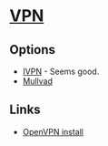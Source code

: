 # [VPN](http://www.wikiwand.com/en/Virtual_private_network)
## Options
- [IVPN](https://www.ivpn.net/) - Seems good.
- [Mullvad](https://mullvad.net/en/)


## Links
- [OpenVPN install](https://github.com/Nyr/openvpn-install#readme)